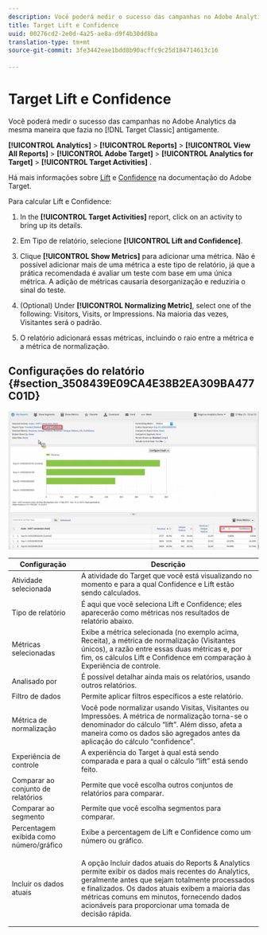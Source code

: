 ```yaml
---
description: Você poderá medir o sucesso das campanhas no Adobe Analytics da mesma maneira que fazia no Target Classic antigamente.
title: Target Lift e Confidence
uuid: 00276cd2-2e0d-4a25-ae8a-d9f4b30dd8ba
translation-type: tm+mt
source-git-commit: 3fe3442eae1bdd8b90acffc9c25d184714613c16

---
```



# Target Lift e Confidence

Você poderá medir o sucesso das campanhas no Adobe Analytics da mesma maneira que fazia no [!DNL Target Classic] antigamente.

**[!UICONTROL Analytics]** > **[!UICONTROL Reports]** > **[!UICONTROL View All Reports]** > **[!UICONTROL Adobe Target]** > **[!UICONTROL Analytics for Target]** > **[!UICONTROL Target Activities]** .

Há mais informações sobre [Lift](https://docs.adobe.com/content/help/en/target/using/administer/preferences/estimating-lift-in-revenue.html) e [Confidence](https://docs.adobe.com/help/en/target/using/reports/settings/average-lift-bounds-and-confidence-interval.html) na documentação do Adobe Target.

Para calcular Lift e Confidence:

1. In the **[!UICONTROL Target Activities]** report, click on an activity to bring up its details.
1. Em Tipo de relatório, selecione **[!UICONTROL Lift and Confidence]**.
1. Clique **[!UICONTROL Show Metrics]** para adicionar uma métrica. Não é possível adicionar mais de uma métrica a este tipo de relatório, já que a prática recomendada é avaliar um teste com base em uma única métrica. A adição de métricas causaria desorganização e reduziria o sinal do teste.
1. (Optional) Under **[!UICONTROL Normalizing Metric]**, select one of the following: Visitors, Visits, or Impressions. Na maioria das vezes, Visitantes será o padrão.

1. O relatório adicionará essas métricas, incluindo o raio entre a métrica e a métrica de normalização.

## Configurações do relatório  {#section_3508439E09CA4E38B2EA309BA477C01D}

![](assets/lift_confidence_ui.png)

<table id="table_0FBB257C96454CDA82D487DC68459C13"> 
 <thead> 
  <tr> 
   <th colname="col1" class="entry"> Configuração </th> 
   <th colname="col2" class="entry"> Descrição </th> 
  </tr> 
 </thead>
 <tbody> 
  <tr> 
   <td colname="col1"> Atividade selecionada </td> 
   <td colname="col2"> A atividade do Target que você está visualizando no momento e para a qual Confidence e Lift estão sendo calculados. </td> 
  </tr> 
  <tr> 
   <td colname="col1"> Tipo de relatório </td> 
   <td colname="col2"> É aqui que você seleciona Lift e Confidence; eles aparecerão como métricas nos resultados de relatório abaixo. </td> 
  </tr> 
  <tr> 
   <td colname="col1"> Métricas selecionadas </td> 
   <td colname="col2"> Exibe a métrica selecionada (no exemplo acima, Receita), a métrica de normalização (Visitantes únicos), a razão entre essas duas métricas e, por fim, os cálculos Lift e Confidence em comparação à Experiência de controle. </td> 
  </tr> 
  <tr> 
   <td colname="col1"> Analisado por </td> 
   <td colname="col2"> É possível detalhar ainda mais os relatórios, usando outros relatórios. </td> 
  </tr> 
  <tr> 
   <td colname="col1"> Filtro de dados </td> 
   <td colname="col2"> Permite aplicar filtros específicos a este relatório. </td> 
  </tr> 
  <tr> 
   <td colname="col1"> Métrica de normalização </td> 
   <td colname="col2"> Você pode normalizar usando Visitas, Visitantes ou Impressões. A métrica de normalização torna-se o denominador do cálculo “lift”. Além disso, afeta a maneira como os dados são agregados antes da aplicação do cálculo “confidence”. </td> 
  </tr> 
  <tr> 
   <td colname="col1"> Experiência de controle </td> 
   <td colname="col2"> A experiência do Target à qual está sendo comparada e para a qual o cálculo “lift” está sendo feito. </td> 
  </tr> 
  <tr> 
   <td colname="col1"> Comparar ao conjunto de relatórios </td> 
   <td colname="col2"> Permite que você escolha outros conjuntos de relatórios para comparar. </td> 
  </tr> 
  <tr> 
   <td colname="col1"> Comparar ao segmento </td> 
   <td colname="col2"> Permite que você escolha segmentos para comparar. </td> 
  </tr> 
  <tr> 
   <td colname="col1"> Percentagem exibida como número/gráfico </td> 
   <td colname="col2"> Exibe a percentagem de Lift e Confidence como um número ou gráfico. </td> 
  </tr> 
  <tr> 
   <td colname="col1"> Incluir os dados atuais </td> 
   <td colname="col2"> <p>A opção Incluir dados atuais do Reports &amp; Analytics permite exibir os dados mais recentes do Analytics, geralmente antes que sejam totalmente processados e finalizados. Os dados atuais exibem a maioria das métricas comuns em minutos, fornecendo dados acionáveis para proporcionar uma tomada de decisão rápida. </p> </td> 
  </tr> 
 </tbody> 
</table>

